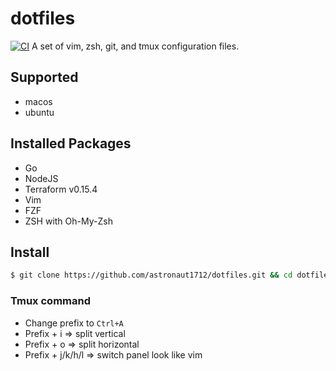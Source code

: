 # dotfiles

[![CI](https://github.com/astronaut1712/dotfiles/actions/workflows/setup.yml/badge.svg)](https://github.com/astronaut1712/dotfiles/actions/workflows/setup.yml)
A set of vim, zsh, git, and tmux configuration files.

## Supported
- macos
- ubuntu

## Installed Packages
- Go
- NodeJS
- Terraform v0.15.4
- Vim
- FZF
- ZSH with Oh-My-Zsh

## Install
```bash
$ git clone https://github.com/astronaut1712/dotfiles.git && cd dotfiles && ./install.sh
```

### Tmux command
- Change prefix to `Ctrl+A`
- Prefix + i => split vertical
- Prefix + o => split horizontal
- Prefix + j/k/h/l => switch panel look like vim
